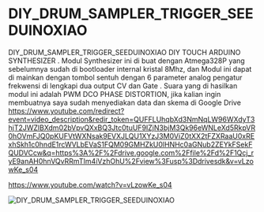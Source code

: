 # DIY_DRUM_SAMPLER_TRIGGER_SEEDUINOXIAO
DIY_DRUM_SAMPLER_TRIGGER_SEEDUINOXIAO
DIY TOUCH ARDUINO SYNTHESIZER
.
Modul Synthesizer ini di buat dengan Atmega328P yang sebelumnya sudah di bootloader internal kristal 8Mhz, dan Modul ini dapat di mainkan dengan tombol sentuh dengan 6 parameter analog pengatur frekwensi di lengkapi dua output CV dan Gate
.
Suara yang di hasilkan modul ini adalah PWM DCO PHASE DISTORTION, jika kalian ingin membuatnya saya sudah menyediakan data dan skema di Google Drive https://www.youtube.com/redirect?event=video_description&redir_token=QUFFLUhqbXd3NmNqLW96WXdyT3hjT2JWZlBXdm02bVpvQXxBQ3Jtc0tuUF9IZjN3bjM3Qk96eWNLeXd5RkpVR0hOVmFJQ0pKUFVtWXNsak9EVXJLQU1XYzJ3M0ViZ0tXX2tFZXRaaU0xRExhSkh1c0hndE1rcWVLbEVaS1FQM09GMHZkU0lHNHc0aGNub2ZEYkFSekFQUDVCcw&q=https%3A%2F%2Fdrive.google.com%2Ffile%2Fd%2F1Qcj_ryE9anAH0hnVQvRRmTIm4iVzhOhU%2Fview%3Fusp%3Ddrivesdk&v=vLzowKe_s04

https://www.youtube.com/watch?v=vLzowKe_s04

![DIY_DRUM_SAMPLER_TRIGGER_SEEDUINOXIAO](https://github.com/user-attachments/assets/d3815909-8a25-4b4b-83eb-c4d93d11b2d8)
